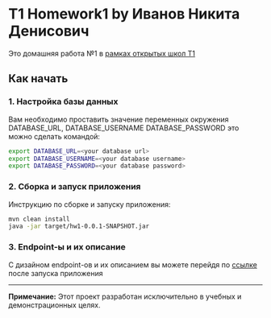 # T1 Homework1 by Иванов Никита Денисович

Это домашняя работа №1 в [рамках открытых школ T1](https://t1.ru/internship/item/otkrytye-shkoly-ot-holdinga-t1/)

## Как начать

### 1. Настройка базы данных
Вам необходимо проставить значение переменных окружения DATABASE_URL, DATABASE_USERNAME DATABASE_PASSWORD это можно сделать командой:
```bash
export DATABASE_URL=<your database url>
export DATABASE_USERNAME=<your database username>
export DATABASE_PASSWORD=<your database password>
```

### 2. Сборка и запуск приложения
Инструкцию по сборке и запуску приложения:
```bash
mvn clean install
java -jar target/hw1-0.0.1-SNAPSHOT.jar
```

### 3. Endpoint-ы и их описание
С дизайном endpoint-ов и их описанием вы можете перейдя по [ссылке](http://localhost:8080/swagger-ui/index.html) после запуска приложения

---
**Примечание:** Этот проект разработан исключительно в учебных и демонстрационных целях.